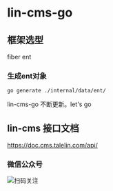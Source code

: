 # lin-cms-go
## 框架选型
fiber ent
### 生成ent对象
```
go generate ./internal/data/ent/
```

lin-cms-go 不断更新。let's go

## lin-cms 接口文档
https://doc.cms.talelin.com/api/

### 微信公众号
![扫码关注](https://tvax4.sinaimg.cn/large/a616b9a4gy1grl9d1rdpvj2076076wey.jpg)
